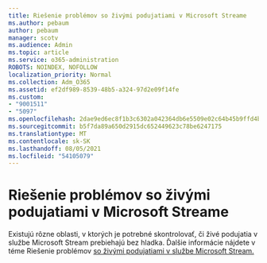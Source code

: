 ```yaml
---
title: Riešenie problémov so živými podujatiami v Microsoft Streame
ms.author: pebaum
author: pebaum
manager: scotv
ms.audience: Admin
ms.topic: article
ms.service: o365-administration
ROBOTS: NOINDEX, NOFOLLOW
localization_priority: Normal
ms.collection: Adm_O365
ms.assetid: ef2df989-8539-48b5-a324-97d2e09f14fe
ms.custom:
- "9001511"
- "5097"
ms.openlocfilehash: 2dae9ed6ec8f1b3c6302a042364db6e5509e02c64b45b9ffd4bdf567fdd97298
ms.sourcegitcommit: b5f7da89a650d2915dc652449623c78be6247175
ms.translationtype: MT
ms.contentlocale: sk-SK
ms.lasthandoff: 08/05/2021
ms.locfileid: "54105079"
---
```

# <a name="troubleshooting-live-events-in-microsoft-stream"></a>Riešenie problémov so živými podujatiami v Microsoft Streame

Existujú rôzne oblasti, v ktorých je potrebné skontrolovať, či živé podujatia v službe Microsoft Stream prebiehajú bez hladka. Ďalšie informácie nájdete v téme Riešenie problémov [so živými podujatiami v službe Microsoft Stream.](/stream/live-event-troubleshooting)
